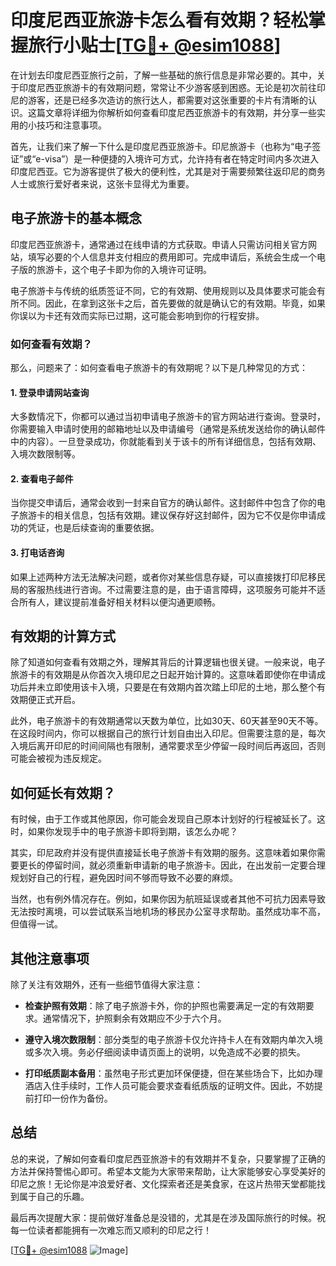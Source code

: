 # 印度尼西亚旅游卡怎么看有效期？轻松掌握旅行小贴士[[TG💪+ @esim1088](https://t.me/s/esim1088)]

在计划去印度尼西亚旅行之前，了解一些基础的旅行信息是非常必要的。其中，关于印度尼西亚旅游卡的有效期问题，常常让不少游客感到困惑。无论是初次前往印尼的游客，还是已经多次造访的旅行达人，都需要对这张重要的卡片有清晰的认识。这篇文章将详细为你解析如何查看印度尼西亚旅游卡的有效期，并分享一些实用的小技巧和注意事项。

首先，让我们来了解一下什么是印度尼西亚旅游卡。印尼旅游卡（也称为“电子签证”或“e-visa”）是一种便捷的入境许可方式，允许持有者在特定时间内多次进入印度尼西亚。它为游客提供了极大的便利性，尤其是对于需要频繁往返印尼的商务人士或旅行爱好者来说，这张卡显得尤为重要。

## **电子旅游卡的基本概念**

印度尼西亚旅游卡，通常通过在线申请的方式获取。申请人只需访问相关官方网站，填写必要的个人信息并支付相应的费用即可。完成申请后，系统会生成一个电子版的旅游卡，这个电子卡即为你的入境许可证明。

电子旅游卡与传统的纸质签证不同，它的有效期、使用规则以及具体要求可能会有所不同。因此，在拿到这张卡之后，首先要做的就是确认它的有效期。毕竟，如果你误以为卡还有效而实际已过期，这可能会影响到你的行程安排。

### 如何查看有效期？

那么，问题来了：如何查看电子旅游卡的有效期呢？以下是几种常见的方式：

#### 1. 登录申请网站查询

大多数情况下，你都可以通过当初申请电子旅游卡的官方网站进行查询。登录时，你需要输入申请时使用的邮箱地址以及申请编号（通常是系统发送给你的确认邮件中的内容）。一旦登录成功，你就能看到关于该卡的所有详细信息，包括有效期、入境次数限制等。

#### 2. 查看电子邮件

当你提交申请后，通常会收到一封来自官方的确认邮件。这封邮件中包含了你的电子旅游卡的相关信息，包括有效期。建议保存好这封邮件，因为它不仅是你申请成功的凭证，也是后续查询的重要依据。

#### 3. 打电话咨询

如果上述两种方法无法解决问题，或者你对某些信息存疑，可以直接拨打印尼移民局的客服热线进行咨询。不过需要注意的是，由于语言障碍，这项服务可能并不适合所有人，建议提前准备好相关材料以便沟通更顺畅。

## **有效期的计算方式**

除了知道如何查看有效期之外，理解其背后的计算逻辑也很关键。一般来说，电子旅游卡的有效期是从你首次入境印尼之日起开始计算的。这意味着即使你在申请成功后并未立即使用该卡入境，只要是在有效期内首次踏上印尼的土地，那么整个有效期便正式开启。

此外，电子旅游卡的有效期通常以天数为单位，比如30天、60天甚至90天不等。在这段时间内，你可以根据自己的旅行计划自由出入印尼。但需要注意的是，每次入境后离开印尼的时间间隔也有限制，通常要求至少停留一段时间后再返回，否则可能会被视为违反规定。

## **如何延长有效期？**

有时候，由于工作或其他原因，你可能会发现自己原本计划好的行程被延长了。这时，如果你发现手中的电子旅游卡即将到期，该怎么办呢？

其实，印尼政府并没有提供直接延长电子旅游卡有效期的服务。这意味着如果你需要更长的停留时间，就必须重新申请新的电子旅游卡。因此，在出发前一定要合理规划好自己的行程，避免因时间不够而导致不必要的麻烦。

当然，也有例外情况存在。例如，如果你因为航班延误或者其他不可抗力因素导致无法按时离境，可以尝试联系当地机场的移民办公室寻求帮助。虽然成功率不高，但值得一试。

## **其他注意事项**

除了关注有效期外，还有一些细节值得大家注意：

- **检查护照有效期**：除了电子旅游卡外，你的护照也需要满足一定的有效期要求。通常情况下，护照剩余有效期应不少于六个月。
  
- **遵守入境次数限制**：部分类型的电子旅游卡仅允许持卡人在有效期内单次入境或多次入境。务必仔细阅读申请页面上的说明，以免造成不必要的损失。

- **打印纸质副本备用**：虽然电子形式更加环保便捷，但在某些场合下，比如办理酒店入住手续时，工作人员可能会要求查看纸质版的证明文件。因此，不妨提前打印一份作为备份。

## **总结**

总的来说，了解如何查看印度尼西亚旅游卡的有效期并不复杂，只要掌握了正确的方法并保持警惕心即可。希望本文能为大家带来帮助，让大家能够安心享受美好的印尼之旅！无论你是冲浪爱好者、文化探索者还是美食家，在这片热带天堂都能找到属于自己的乐趣。

最后再次提醒大家：提前做好准备总是没错的，尤其是在涉及国际旅行的时候。祝每一位读者都能拥有一次难忘而又顺利的印尼之行！

[[TG💪+ @esim1088](https://t.me/s/esim1088) ![Image](https://i.postimg.cc/4NQfJmqS/Snipaste-2025-05-13-00-14-12.png)]